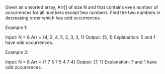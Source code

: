 Given an unsorted array, Arr[] of size N and that contains even number of occurrences for all numbers except two numbers. Find the two numbers in decreasing order which has odd occurrences.

Example 1:

Input:
N = 8
Arr = {4, 2, 4, 5, 2, 3, 3, 1}
Output: {5, 1} 
Explanation: 5 and 1 have odd occurrences.

Example 2:

Input:
N = 8
Arr = {1 7 5 7 5 4 7 4}
Output: {7, 1}
Explanation: 7 and 1 have odd occurrences.
